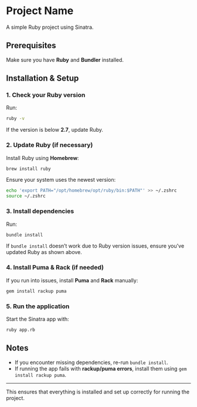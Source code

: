 # Project Name

A simple Ruby project using Sinatra.

## Prerequisites

Make sure you have **Ruby** and **Bundler** installed.

## Installation & Setup

### 1. Check your Ruby version
Run:
```sh
ruby -v
```
If the version is below **2.7**, update Ruby.

### 2. Update Ruby (if necessary)
Install Ruby using **Homebrew**:
```sh
brew install ruby
```
Ensure your system uses the newest version:
```sh
echo 'export PATH="/opt/homebrew/opt/ruby/bin:$PATH"' >> ~/.zshrc
source ~/.zshrc
```

### 3. Install dependencies
Run:
```sh
bundle install
```
If `bundle install` doesn’t work due to Ruby version issues, ensure you've updated Ruby as shown above.

### 4. Install Puma & Rack (if needed)
If you run into issues, install **Puma** and **Rack** manually:
```sh
gem install rackup puma
```

### 5. Run the application
Start the Sinatra app with:
```sh
ruby app.rb
```

## Notes
- If you encounter missing dependencies, re-run `bundle install`.
- If running the app fails with **rackup/puma errors**, install them using `gem install rackup puma`.

---

This ensures that everything is installed and set up correctly for running the project.
